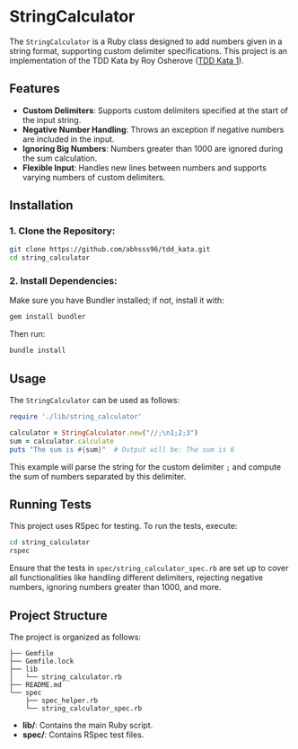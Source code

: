 # StringCalculator

The `StringCalculator` is a Ruby class designed to add numbers given in a string format, supporting custom delimiter specifications. This project is an implementation of the TDD Kata by Roy Osherove ([TDD Kata 1](https://osherove.com/tdd-kata-1/)).

## Features

- **Custom Delimiters**: Supports custom delimiters specified at the start of the input string.
- **Negative Number Handling**: Throws an exception if negative numbers are included in the input.
- **Ignoring Big Numbers**: Numbers greater than 1000 are ignored during the sum calculation.
- **Flexible Input**: Handles new lines between numbers and supports varying numbers of custom delimiters.

## Installation

### 1. Clone the Repository:

```bash
git clone https://github.com/abhsss96/tdd_kata.git
cd string_calculator
```

### 2. Install Dependencies:

Make sure you have Bundler installed; if not, install it with:

```bash
gem install bundler
```

Then run:

```bash
bundle install
```

## Usage

The `StringCalculator` can be used as follows:

```ruby
require './lib/string_calculator'

calculator = StringCalculator.new("//;\n1;2;3")
sum = calculator.calculate
puts "The sum is #{sum}"  # Output will be: The sum is 6
```

This example will parse the string for the custom delimiter `;` and compute the sum of numbers separated by this delimiter.

## Running Tests

This project uses RSpec for testing. To run the tests, execute:

```bash
cd string_calculator
rspec
```

Ensure that the tests in `spec/string_calculator_spec.rb` are set up to cover all functionalities like handling different delimiters, rejecting negative numbers, ignoring numbers greater than 1000, and more.

## Project Structure

The project is organized as follows:

```
├── Gemfile
├── Gemfile.lock
├── lib
│   └── string_calculator.rb
├── README.md
└── spec
    ├── spec_helper.rb
    └── string_calculator_spec.rb
```

- **lib/**: Contains the main Ruby script.
- **spec/**: Contains RSpec test files.

